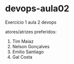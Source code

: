 # devops-aula02
Exercício 1 aula 2 devops 

atores/atrizes preferidos:
1. Tim Maiaz
2. Nelson Gonçalves
3. Emilio Santiago
4. Gal Costa
